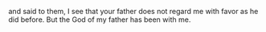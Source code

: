 and said to them, I see that your father does not regard me with favor as he did before. But the God of my father has been with me.
